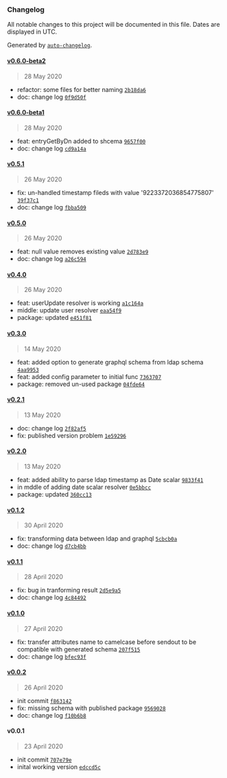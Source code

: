 ### Changelog

All notable changes to this project will be documented in this file. Dates are displayed in UTC.

Generated by [`auto-changelog`](https://github.com/CookPete/auto-changelog).

#### [v0.6.0-beta2](https://github.com/saostad/ldap-graphql/compare/v0.6.0-beta1...v0.6.0-beta2)

> 28 May 2020

- refactor: some files for better naming [`2b18da6`](https://github.com/saostad/ldap-graphql/commit/2b18da64d955486417fabde821d361720d52c3ca)
- doc: change log [`0f9d50f`](https://github.com/saostad/ldap-graphql/commit/0f9d50f0d159debcc0842cc380c604f41e573ee7)

#### [v0.6.0-beta1](https://github.com/saostad/ldap-graphql/compare/v0.5.1...v0.6.0-beta1)

> 28 May 2020

- feat: entryGetByDn added to shcema [`9657f00`](https://github.com/saostad/ldap-graphql/commit/9657f00f91373ee3c096c7e6e6ff0fea0f29822c)
- doc: change log [`cd9a14a`](https://github.com/saostad/ldap-graphql/commit/cd9a14a0cd3a8569e836a4b7d389ef3668da9815)

#### [v0.5.1](https://github.com/saostad/ldap-graphql/compare/v0.5.0...v0.5.1)

> 26 May 2020

- fix: un-handled timestamp fileds with value '9223372036854775807' [`39f37c1`](https://github.com/saostad/ldap-graphql/commit/39f37c1d8361065786f3314b1bb386c39277c5d5)
- doc: change log [`fbba509`](https://github.com/saostad/ldap-graphql/commit/fbba509d3bd277145a6b87ecbd929e85c94df3eb)

#### [v0.5.0](https://github.com/saostad/ldap-graphql/compare/v0.4.0...v0.5.0)

> 26 May 2020

- feat: null value removes existing value [`2d783e9`](https://github.com/saostad/ldap-graphql/commit/2d783e9d592e1602b5d9dc9be4eff39de0c83492)
- doc: change log [`a26c594`](https://github.com/saostad/ldap-graphql/commit/a26c5942198c4da93ee597463c280a5740983648)

#### [v0.4.0](https://github.com/saostad/ldap-graphql/compare/v0.3.0...v0.4.0)

> 26 May 2020

- feat: userUpdate resolver is working [`a1c164a`](https://github.com/saostad/ldap-graphql/commit/a1c164a08c0718712067d7ab5ea597d273f7eadd)
- middle: update user resolver [`eaa54f9`](https://github.com/saostad/ldap-graphql/commit/eaa54f910770db3520d22df30ae296190103600c)
- package: updated [`e451f81`](https://github.com/saostad/ldap-graphql/commit/e451f81a9787addf59585a07807bcc2d8793fd01)

#### [v0.3.0](https://github.com/saostad/ldap-graphql/compare/v0.2.1...v0.3.0)

> 14 May 2020

- feat: added option to generate graphql schema from ldap schema [`4aa9953`](https://github.com/saostad/ldap-graphql/commit/4aa99535df893da78a2d98deef63d2505b074081)
- feat: added config parameter to initial func [`7363707`](https://github.com/saostad/ldap-graphql/commit/7363707f157747470b1ca39a052dd4248dc36e6d)
- package: removed un-used package [`04fde64`](https://github.com/saostad/ldap-graphql/commit/04fde646b999e951531915aecbf383d190f2f3f5)

#### [v0.2.1](https://github.com/saostad/ldap-graphql/compare/v0.2.0...v0.2.1)

> 13 May 2020

- doc: change log [`2f82af5`](https://github.com/saostad/ldap-graphql/commit/2f82af5e68327ea85babd8a71a115cfb58d61c33)
- fix: published version problem [`1e59296`](https://github.com/saostad/ldap-graphql/commit/1e59296846f14df0a3d6f569ea7e4bc1124eb725)

#### [v0.2.0](https://github.com/saostad/ldap-graphql/compare/v0.1.2...v0.2.0)

> 13 May 2020

- feat: added ability to parse ldap timestamp as Date scalar [`9833f41`](https://github.com/saostad/ldap-graphql/commit/9833f41fa33bc63768f3cd0217be1d143486f929)
- in mddle of adding date scalar resolver [`0e5bbcc`](https://github.com/saostad/ldap-graphql/commit/0e5bbcc956b230b224d69e6b532435cb5779589e)
- package: updated [`360cc13`](https://github.com/saostad/ldap-graphql/commit/360cc13bd03711395add41199140c75619ddf6ad)

#### [v0.1.2](https://github.com/saostad/ldap-graphql/compare/v0.1.1...v0.1.2)

> 30 April 2020

- fix: transforming data between ldap and graphql [`5cbcb0a`](https://github.com/saostad/ldap-graphql/commit/5cbcb0a9aa2684e7597d6740f061e98369a50398)
- doc: change log [`d7cb4bb`](https://github.com/saostad/ldap-graphql/commit/d7cb4bb382cac202fa369ef362bd72e3c33ce0cd)

#### [v0.1.1](https://github.com/saostad/ldap-graphql/compare/v0.1.0...v0.1.1)

> 28 April 2020

- fix: bug in tranforming result [`2d5e9a5`](https://github.com/saostad/ldap-graphql/commit/2d5e9a55bc0fb424daf1f42b38b74c5bb63b20ad)
- doc: change log [`4c84492`](https://github.com/saostad/ldap-graphql/commit/4c84492b955dbb6a07fbf20d7f4e707a2ee4e498)

#### [v0.1.0](https://github.com/saostad/ldap-graphql/compare/v0.0.2...v0.1.0)

> 27 April 2020

- fix: transfer attributes name to camelcase before sendout  to be compatible with generated schema [`207f515`](https://github.com/saostad/ldap-graphql/commit/207f515f1108eff790f4726f288dc5ab979234f8)
- doc: change log [`bfec93f`](https://github.com/saostad/ldap-graphql/commit/bfec93f6c20bedaa68b2d663bef7e8ca1e754391)

#### [v0.0.2](https://github.com/saostad/ldap-graphql/compare/v0.0.1...v0.0.2)

> 26 April 2020

- init commit [`f863142`](https://github.com/saostad/ldap-graphql/commit/f863142789d66a9989ff1df6c69faf00e13ba154)
- fix: missing schema with published package [`9569028`](https://github.com/saostad/ldap-graphql/commit/9569028931465e5dfb3e93636282bf19a65fb60e)
- doc: change log [`f10b6b8`](https://github.com/saostad/ldap-graphql/commit/f10b6b8b0f2423865587cebc15df04be94f78c8d)

#### v0.0.1

> 23 April 2020

- init commit [`707e79e`](https://github.com/saostad/ldap-graphql/commit/707e79e0554532e623d1401c6dab0ee51edfe517)
- inital working version [`edccd5c`](https://github.com/saostad/ldap-graphql/commit/edccd5ce85d143b852179b6d9d1206bedfd954c0)
